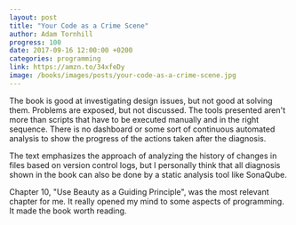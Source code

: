 ```yaml
---
layout: post
title: "Your Code as a Crime Scene"
author: Adam Tornhill
progress: 100
date: 2017-09-16 12:00:00 +0200
categories: programming
link: https://amzn.to/34xfeDy
image: /books/images/posts/your-code-as-a-crime-scene.jpg
---
```


The book is good at investigating design issues, but not good at solving them. Problems are exposed, but not discussed. The tools presented aren't more than scripts that have to be executed manually and in the right sequence. There is no dashboard or some sort of continuous automated analysis to show the progress of the actions taken after the diagnosis.

The text emphasizes the approach of analyzing the history of changes in files based on version control logs, but I personally think that all diagnosis shown in the book can also be done by a static analysis tool like SonaQube.

Chapter 10, "Use Beauty as a Guiding Principle", was the most relevant chapter for me. It really opened my mind to some aspects of programming. It made the book worth reading.
